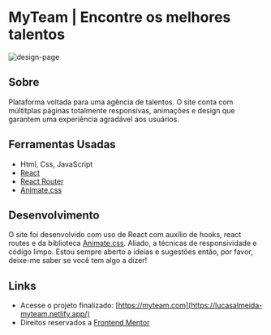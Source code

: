 # MyTeam | Encontre os melhores talentos

![design-page](https://user-images.githubusercontent.com/77863766/166012544-4bd8ea90-ef8b-40e8-9c1f-0aa0f52a5d53.png)

## Sobre

Plataforma voltada para uma agência de talentos. O site conta com múltitplas páginas totalmente responsívas, animações e design que garantem uma experiência agradável aos usuários.

## Ferramentas Usadas

* Html, Css, JavaScript
* [React](https://pt-br.reactjs.org/)
* [React Router](https://v5.reactrouter.com/web/guides/quick-start)
* [Animate.css](https://animate.style/)

## Desenvolvimento

O site foi desenvolvido com uso de React com auxílio de hooks, react routes e da biblioteca [Animate.css](https://animate.style/). Aliado, a técnicas de responsividade e código limpo. Estou sempre aberto a ideias e sugestões então, por favor, deixe-me saber se você tem algo a dizer!

## Links

* Acesse o projeto finalizado: [https://myteam.com](https://lucasalmeida-myteam.netlify.app/)
* Direitos reservados a [Frontend Mentor](https://www.frontendmentor.io/home)
